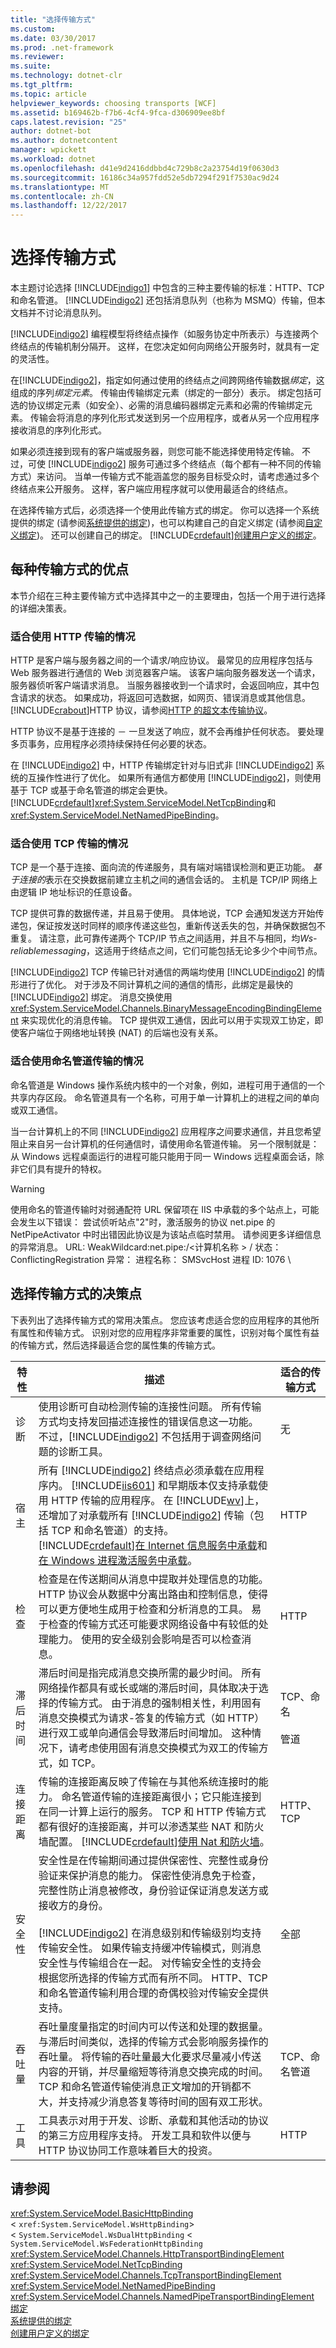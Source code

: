 ```yaml
---
title: "选择传输方式"
ms.custom: 
ms.date: 03/30/2017
ms.prod: .net-framework
ms.reviewer: 
ms.suite: 
ms.technology: dotnet-clr
ms.tgt_pltfrm: 
ms.topic: article
helpviewer_keywords: choosing transports [WCF]
ms.assetid: b169462b-f7b6-4cf4-9fca-d306909ee8bf
caps.latest.revision: "25"
author: dotnet-bot
ms.author: dotnetcontent
manager: wpickett
ms.workload: dotnet
ms.openlocfilehash: d41e9d2416ddbbd4c729b8c2a23754d19f0630d3
ms.sourcegitcommit: 16186c34a957fdd52e5db7294f291f7530ac9d24
ms.translationtype: MT
ms.contentlocale: zh-CN
ms.lasthandoff: 12/22/2017
---
```

# <a name="choosing-a-transport"></a>选择传输方式
本主题讨论选择 [!INCLUDE[indigo1](../../../../includes/indigo1-md.md)] 中包含的三种主要传输的标准：HTTP、TCP 和命名管道。 [!INCLUDE[indigo2](../../../../includes/indigo2-md.md)] 还包括消息队列（也称为 MSMQ）传输，但本文档并不讨论消息队列。  
  
 [!INCLUDE[indigo2](../../../../includes/indigo2-md.md)] 编程模型将终结点操作（如服务协定中所表示）与连接两个终结点的传输机制分隔开。 这样，在您决定如何向网络公开服务时，就具有一定的灵活性。  
  
 在[!INCLUDE[indigo2](../../../../includes/indigo2-md.md)]，指定如何通过使用的终结点之间跨网络传输数据*绑定*，这组成的序列*绑定元素*。 传输由传输绑定元素（绑定的一部分）表示。 绑定包括可选的协议绑定元素（如安全）、必需的消息编码器绑定元素和必需的传输绑定元素。 传输会将消息的序列化形式发送到另一个应用程序，或者从另一个应用程序接收消息的序列化形式。  
  
 如果必须连接到现有的客户端或服务器，则您可能不能选择使用特定传输。 不过，可使 [!INCLUDE[indigo2](../../../../includes/indigo2-md.md)] 服务可通过多个终结点（每个都有一种不同的传输方式）来访问。 当单一传输方式不能涵盖您的服务目标受众时，请考虑通过多个终结点来公开服务。 这样，客户端应用程序就可以使用最适合的终结点。  
  
 在选择传输方式后，必须选择一个使用此传输方式的绑定。 你可以选择一个系统提供的绑定 (请参阅[系统提供的绑定](../../../../docs/framework/wcf/system-provided-bindings.md))，也可以构建自己的自定义绑定 (请参阅[自定义绑定](../../../../docs/framework/wcf/extending/custom-bindings.md))。 还可以创建自己的绑定。 [!INCLUDE[crdefault](../../../../includes/crdefault-md.md)][创建用户定义的绑定](../../../../docs/framework/wcf/extending/creating-user-defined-bindings.md)。  
  
## <a name="advantages-of-each-transport"></a>每种传输方式的优点  
 本节介绍在三种主要传输方式中选择其中之一的主要理由，包括一个用于进行选择的详细决策表。  
  
### <a name="when-to-use-http-transport"></a>适合使用 HTTP 传输的情况  
 HTTP 是客户端与服务器之间的一个请求/响应协议。 最常见的应用程序包括与 Web 服务器进行通信的 Web 浏览器客户端。 该客户端向服务器发送一个请求，服务器侦听客户端请求消息。 当服务器接收到一个请求时，会返回响应，其中包含请求的状态。 如果成功，将返回可选数据，如网页、错误消息或其他信息。 [!INCLUDE[crabout](../../../../includes/crabout-md.md)]HTTP 协议，请参阅[HTTP 的超文本传输协议](http://go.microsoft.com/fwlink/?LinkId=94858)。  
  
 HTTP 协议不是基于连接的 － 一旦发送了响应，就不会再维护任何状态。 要处理多页事务，应用程序必须持续保持任何必要的状态。  
  
 在 [!INCLUDE[indigo2](../../../../includes/indigo2-md.md)] 中，HTTP 传输绑定针对与旧式非 [!INCLUDE[indigo2](../../../../includes/indigo2-md.md)] 系统的互操作性进行了优化。 如果所有通信方都使用 [!INCLUDE[indigo2](../../../../includes/indigo2-md.md)]，则使用基于 TCP 或基于命名管道的绑定会更快。 [!INCLUDE[crdefault](../../../../includes/crdefault-md.md)]<xref:System.ServiceModel.NetTcpBinding>和<xref:System.ServiceModel.NetNamedPipeBinding>。  
  
### <a name="when-to-use-the-tcp-transport"></a>适合使用 TCP 传输的情况  
 TCP 是一个基于连接、面向流的传递服务，具有端对端错误检测和更正功能。 *基于连接的*表示在交换数据前建立主机之间的通信会话的。 主机是 TCP/IP 网络上由逻辑 IP 地址标识的任意设备。  
  
 TCP 提供可靠的数据传递，并且易于使用。 具体地说，TCP 会通知发送方开始传递包，保证按发送时同样的顺序传递这些包，重新传送丢失的包，并确保数据包不重复。 请注意，此可靠传递两个 TCP/IP 节点之间适用，并且不与相同，均*Ws-reliablemessaging*，这适用于终结点之间，它们可能包括无论多少个中间节点。  
  
 [!INCLUDE[indigo2](../../../../includes/indigo2-md.md)] TCP 传输已针对通信的两端均使用 [!INCLUDE[indigo2](../../../../includes/indigo2-md.md)] 的情形进行了优化。 对于涉及不同计算机之间的通信的情形，此绑定是最快的 [!INCLUDE[indigo2](../../../../includes/indigo2-md.md)] 绑定。 消息交换使用 <xref:System.ServiceModel.Channels.BinaryMessageEncodingBindingElement> 来实现优化的消息传输。 TCP 提供双工通信，因此可以用于实现双工协定，即使客户端位于网络地址转换 (NAT) 的后端也没有关系。  
  
### <a name="when-to-use-the-named-pipe-transport"></a>适合使用命名管道传输的情况  
 命名管道是 Windows 操作系统内核中的一个对象，例如，进程可用于通信的一个共享内存区段。 命名管道具有一个名称，可用于单一计算机上的进程之间的单向或双工通信。  
  
 当一台计算机上的不同 [!INCLUDE[indigo2](../../../../includes/indigo2-md.md)] 应用程序之间要求通信，并且您希望阻止来自另一台计算机的任何通信时，请使用命名管道传输。 另一个限制就是：从 Windows 远程桌面运行的进程可能只能用于同一 Windows 远程桌面会话，除非它们具有提升的特权。  
  
> [!WARNING]
>  使用命名的管道传输时对弱通配符 URL 保留项在 IIS 中承载的多个站点上，可能会发生以下错误： 尝试侦听站点"2"时，激活服务的协议 net.pipe 的 NetPipeActivator 中时出错因此协议是为该站点临时禁用。 请参阅更多详细信息的异常消息。 URL: WeakWildcard:net.pipe:/\<计算机名称 > / 状态： ConflictingRegistration 异常： 进程名称： SMSvcHost 进程 ID: 1076 \  
  
## <a name="decision-points-for-choosing-a-transport"></a>选择传输方式的决策点  
 下表列出了选择传输方式的常用决策点。 您应该考虑适合您的应用程序的其他所有属性和传输方式。 识别对您的应用程序非常重要的属性，识别对每个属性有益的传输方式，然后选择最适合您的属性集的传输方式。  
  
|特性|描述|适合的传输方式|  
|---------------|-----------------|------------------------|  
|诊断|使用诊断可自动检测传输的连接性问题。 所有传输方式均支持发回描述连接性的错误信息这一功能。 不过，[!INCLUDE[indigo2](../../../../includes/indigo2-md.md)] 不包括用于调查网络问题的诊断工具。|无|  
|宿主|所有 [!INCLUDE[indigo2](../../../../includes/indigo2-md.md)] 终结点必须承载在应用程序内。 [!INCLUDE[iis601](../../../../includes/iis601-md.md)] 和早期版本仅支持承载使用 HTTP 传输的应用程序。 在 [!INCLUDE[wv](../../../../includes/wv-md.md)]上，还增加了对承载所有 [!INCLUDE[indigo2](../../../../includes/indigo2-md.md)] 传输（包括 TCP 和命名管道）的支持。 [!INCLUDE[crdefault](../../../../includes/crdefault-md.md)][在 Internet 信息服务中承载](../../../../docs/framework/wcf/feature-details/hosting-in-internet-information-services.md)和[在 Windows 进程激活服务中承载](../../../../docs/framework/wcf/feature-details/hosting-in-windows-process-activation-service.md)。|HTTP|  
|检查|检查是在传送期间从消息中提取并处理信息的功能。 HTTP 协议会从数据中分离出路由和控制信息，使得可以更方便地生成用于检查和分析消息的工具。 易于检查的传输方式还可能要求网络设备中有较低的处理能力。 使用的安全级别会影响是否可以检查消息。|HTTP|  
|滞后时间|滞后时间是指完成消息交换所需的最少时间。 所有网络操作都具有或长或端的滞后时间，具体取决于选择的传输方式。 由于消息的强制相关性，利用固有消息交换模式为请求-答复的传输方式（如 HTTP）进行双工或单向通信会导致滞后时间增加。 这种情况下，请考虑使用固有消息交换模式为双工的传输方式，如 TCP。|TCP、命名<br /><br /> 管道|  
|连接距离|传输的连接距离反映了传输在与其他系统连接时的能力。 命名管道传输的连接距离很小；它只能连接到在同一计算上运行的服务。 TCP 和 HTTP 传输方式都有很好的连接距离，并可以渗透某些 NAT 和防火墙配置。 [!INCLUDE[crdefault](../../../../includes/crdefault-md.md)][使用 Nat 和防火墙](../../../../docs/framework/wcf/feature-details/working-with-nats-and-firewalls.md)。|HTTP、TCP|  
|安全性|安全性是在传输期间通过提供保密性、完整性或身份验证来保护消息的能力。 保密性使消息免于检查，完整性防止消息被修改，身份验证保证消息发送方或接收方的身份。<br /><br /> [!INCLUDE[indigo2](../../../../includes/indigo2-md.md)] 在消息级别和传输级别均支持传输安全性。 如果传输支持缓冲传输模式，则消息安全性与传输组合在一起。 对传输安全性的支持会根据您所选择的传输方式而有所不同。 HTTP、TCP 和命名管道传输利用合理的奇偶校验对传输安全提供支持。|全部|  
|吞吐量|吞吐量度量指定的时间内可以传送和处理的数据量。 与滞后时间类似，选择的传输方式会影响服务操作的吞吐量。 将传输的吞吐量最大化要求尽量减小传送内容的开销，并尽量缩短等待消息交换完成的时间。 TCP 和命名管道传输使消息正文增加的开销都不大，并支持减少消息答复等待时间的固有双工形状。|TCP、命名管道|  
|工具|工具表示对用于开发、诊断、承载和其他活动的协议的第三方应用程序支持。 开发工具和软件以便与 HTTP 协议协同工作意味着巨大的投资。|HTTP|  
  
## <a name="see-also"></a>请参阅  
 <xref:System.ServiceModel.BasicHttpBinding>  
 <<!--zz xref:System.ServiceModel.WsHttpBinding --> `xref:System.ServiceModel.WsHttpBinding`>  
  <<!--zz <xref:System.ServiceModel.WsDualHttpBinding> --> `System.ServiceModel.WsDualHttpBinding`
 <<!--zz <xref:System.ServiceModel.WsFederationHttpBinding>  --> `System.ServiceModel.WsFederationHttpBinding` <xref:System.ServiceModel.Channels.HttpTransportBindingElement>  
 <xref:System.ServiceModel.NetTcpBinding>  
 <xref:System.ServiceModel.Channels.TcpTransportBindingElement>  
 <xref:System.ServiceModel.NetNamedPipeBinding>  
 <xref:System.ServiceModel.Channels.NamedPipeTransportBindingElement>  
 [绑定](../../../../docs/framework/wcf/feature-details/bindings.md)  
 [系统提供的绑定](../../../../docs/framework/wcf/system-provided-bindings.md)  
 [创建用户定义的绑定](../../../../docs/framework/wcf/extending/creating-user-defined-bindings.md)
